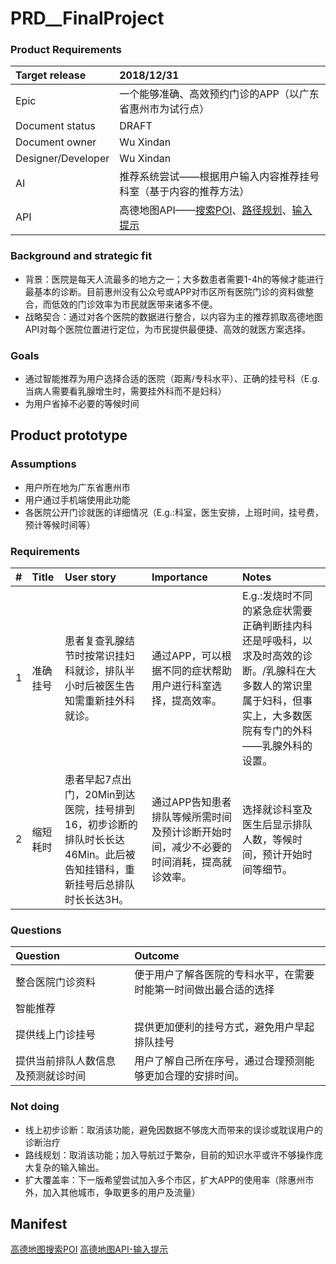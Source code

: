 # PRD__FinalProject

### Product Requirements
Target release|2018/12/31
:---|:---
Epic|一个能够准确、高效预约门诊的APP（以广东省惠州市为试行点）
Document status| DRAFT
Document owner| Wu Xindan
Designer/Developer| Wu Xindan
AI|推荐系统尝试——根据用户输入内容推荐挂号科室（基于内容的推荐方法）
API|高德地图API——[搜索POI](https://lbs.amap.com/api/webservice/guide/api/search/)、[路径规划](https://lbs.amap.com/api/webservice/guide/api/direction)、[输入提示](https://lbs.amap.com/api/webservice/guide/api/inputtips)

### Background and strategic fit
- 背景：医院是每天人流最多的地方之一；大多数患者需要1-4h的等候才能进行最基本的诊断。目前惠州没有公众号或APP对市区所有医院门诊的资料做整合，而低效的门诊效率为市民就医带来诸多不便。
- 战略契合：通过对各个医院的数据进行整合，以内容为主的推荐抓取高德地图API对每个医院位置进行定位，为市民提供最便捷、高效的就医方案选择。

### Goals
- 通过智能推荐为用户选择合适的医院（距离/专科水平）、正确的挂号科（E.g. 当病人需要看乳腺增生时，需要挂外科而不是妇科）
- 为用户省掉不必要的等候时间

## Product prototype


### Assumptions
- 用户所在地为广东省惠州市
- 用户通过手机端使用此功能
- 各医院公开门诊就医的详细情况（E.g.:科室，医生安排，上班时间，挂号费，预计等候时间等）

### Requirements
|#|Title|User story|Importance|Notes
:---|:----|:-----|:------|:------
1|准确挂号|患者复查乳腺结节时按常识挂妇科就诊，排队半小时后被医生告知需重新挂外科就诊。|通过APP，可以根据不同的症状帮助用户进行科室选择，提高效率。|E.g.:发烧时不同的紧急症状需要正确判断挂内科还是呼吸科，以求及时高效的诊断。/乳腺科在大多数人的常识里属于妇科，但事实上，大多数医院有专门的外科——乳腺外科的设置。
2|缩短耗时|患者早起7点出门，20Min到达医院，挂号排到16，初步诊断的排队时长长达46Min。此后被告知挂错科，重新挂号后总排队时长长达3H。|通过APP告知患者排队等候所需时间及预计诊断开始时间，减少不必要的时间消耗，提高就诊效率。|选择就诊科室及医生后显示排队人数，等候时间，预计开始时间等细节。

### Questions
|Question|Outcome
:----|:----
整合医院门诊资料|便于用户了解各医院的专科水平，在需要时能第一时间做出最合适的选择
智能推荐|
提供线上门诊挂号|提供更加便利的挂号方式，避免用户早起排队挂号
提供当前排队人数信息及预测就诊时间|用户了解自己所在序号，通过合理预测能够更加合理的安排时间。

### Not doing
- 线上初步诊断：取消该功能，避免因数据不够庞大而带来的误诊或耽误用户的诊断治疗
- 路线规划：取消该功能；加入导航过于繁杂，目前的知识水平或许不够操作庞大复杂的输入输出。
- 扩大覆盖率：下一版希望尝试加入多个市区，扩大APP的使用率（除惠州市外，加入其他城市，争取更多的用户及流量）

## Manifest
[高德地图搜索POI](https://lbs.amap.com/api/webservice/guide/api/search/)
[高德地图API-输入提示](https://lbs.amap.com/api/webservice/guide/api/inputtips)
